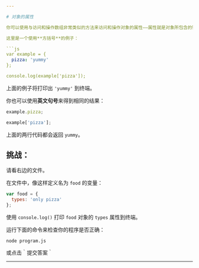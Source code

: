 ```yaml
---

# 对象的属性

你可以使用与访问和操作数组非常类似的方法来访问和操作对象的属性——属性就是对象所包含的键和值的对。

这里是一个使用**方括号**的例子：

```js
var example = {
  pizza: 'yummy'
};

console.log(example['pizza']);
```

上面的例子将打印出 `'yummy'` 到终端。

你也可以使用**英文句号**来得到相同的结果：

```js
example.pizza;

example['pizza'];
```

上面的两行代码都会返回 `yummy`。

## 挑战：

请看右边的文件。

在文件中，像这样定义名为 `food` 的变量：

```js
var food = {
  types: 'only pizza'
};
```

使用 `console.log()` 打印 `food` 对象的 `types` 属性到终端。

运行下面的命令来检查你的程序是否正确：

`node program.js`

或点击｀提交答案｀

---
```

